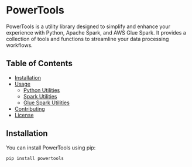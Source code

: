 # PowerTools

PowerTools is a utility library designed to simplify and enhance your experience with Python, Apache Spark, and AWS Glue Spark. It provides a collection of tools and functions to streamline your data processing workflows.

## Table of Contents

- [Installation](#installation)
- [Usage](#usage)
  - [Python Utilities](#python-utilities)
  - [Spark Utilities](#spark-utilities)
  - [Glue Spark Utilities](#glue-spark-utilities)
- [Contributing](#contributing)
- [License](#license)

## Installation

You can install PowerTools using pip:

```bash
pip install powertools